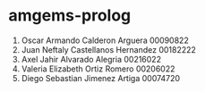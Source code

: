 # amgems-prolog
1. Oscar Armando Calderon Arguera 00090822
2. Juan Neftaly Castellanos Hernandez 00182222
3. Axel Jahir Alvarado Alegria 00216022
4. Valeria Elizabeth Ortiz Romero 00206022 
5. Diego Sebastian Jimenez Artiga 00074720
